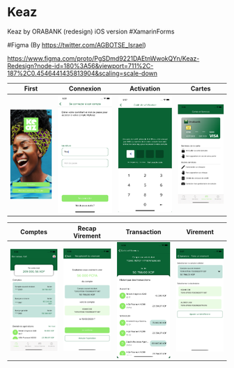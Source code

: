 # Keaz
Keaz by ORABANK (redesign) iOS version #XamarinForms


#Figma (By https://twitter.com/AGBOTSE_Israel)

https://www.figma.com/proto/PgSDmd9221DAEtnWwokQYn/Keaz-Redesign?node-id=180%3A56&viewport=711%2C-187%2C0.4546441435813904&scaling=scale-down


First | Connexion | Activation | Cartes
------------ | ------------- | ------------ | -------------
<img src="https://github.com/EricPucho/Keaz/blob/master/Screenshots/First.png" width="250"> | <img src="https://github.com/EricPucho/Keaz/blob/master/Screenshots/Connexion.png" width="250"> | <img src="https://github.com/EricPucho/Keaz/blob/master/Screenshots/Activation.png" width="250"> | <img src="https://github.com/EricPucho/Keaz/blob/master/Screenshots/Cartes.png" width="250">



Comptes | Recap Virement | Transaction | Virement
------------ | ------------- | ------------ | -------------
<img src="https://github.com/EricPucho/Keaz/blob/master/Screenshots/Comptes.png" width="250"> | <img src="https://github.com/EricPucho/Keaz/blob/master/Screenshots/Recap_virement.png" width="250"> | <img src="https://github.com/EricPucho/Keaz/blob/master/Screenshots/Transactions.png" width="250"> | <img src="https://github.com/EricPucho/Keaz/blob/master/Screenshots/Virement.png" width="250">



